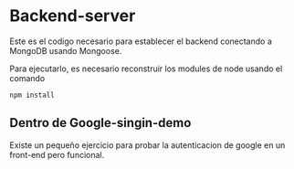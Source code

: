 # Backend-server

Este es el codigo necesario para establecer el backend conectando a MongoDB usando Mongoose.


Para ejecutarlo, es necesario reconstruir los modules de node usando el comando

``
npm install
``

## Dentro de Google-singin-demo
Existe un pequeño ejercicio para probar la autenticacion de google en un front-end pero funcional.